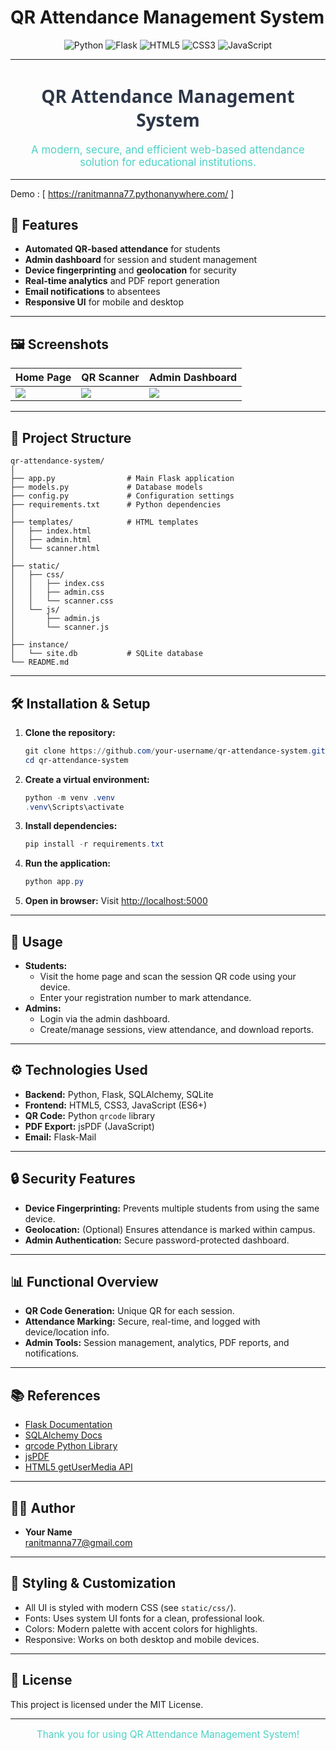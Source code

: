 # QR Attendance Management System

<p align="center">
  <img src="https://img.shields.io/badge/Python-3.8%2B-blue?logo=python" alt="Python">
  <img src="https://img.shields.io/badge/Flask-2.x-green?logo=flask" alt="Flask">
  <img src="https://img.shields.io/badge/HTML5-E34F26?logo=html5&logoColor=white" alt="HTML5">
  <img src="https://img.shields.io/badge/CSS3-1572B6?logo=css3&logoColor=white" alt="CSS3">
  <img src="https://img.shields.io/badge/JavaScript-F7DF1E?logo=javascript&logoColor=black" alt="JavaScript">
</p>

---

<h1 align="center" style="color:#2d3748;font-family:'Segoe UI',sans-serif;">QR Attendance Management System</h1>

<p align="center" style="color:#4fd1c5;font-size:1.2em;">A modern, secure, and efficient web-based attendance solution for educational institutions.</p>

---
Demo : [ https://ranitmanna77.pythonanywhere.com/ ]
## 🚀 Features

- **Automated QR-based attendance** for students
- **Admin dashboard** for session and student management
- **Device fingerprinting** and **geolocation** for security
- **Real-time analytics** and PDF report generation
- **Email notifications** to absentees
- **Responsive UI** for mobile and desktop

---

## 🖼️ Screenshots


| Home Page | QR Scanner | Admin Dashboard |
|-----------|-----------|----------------|
| ![](static/screenshots/home.png) | ![](static/screenshots/scanner.png) | ![](static/screenshots/admin.png) |

---

## 📁 Project Structure

```text
qr-attendance-system/
│
├── app.py                # Main Flask application
├── models.py             # Database models
├── config.py             # Configuration settings
├── requirements.txt      # Python dependencies
│
├── templates/            # HTML templates
│   ├── index.html
│   ├── admin.html
│   └── scanner.html
│
├── static/
│   ├── css/
│   │   ├── index.css
│   │   ├── admin.css
│   │   └── scanner.css
│   └── js/
│       ├── admin.js
│       └── scanner.js
│
├── instance/
│   └── site.db           # SQLite database
└── README.md
```

---

## 🛠️ Installation & Setup

1. **Clone the repository:**
   ```powershell
   git clone https://github.com/your-username/qr-attendance-system.git
   cd qr-attendance-system
   ```
2. **Create a virtual environment:**
   ```powershell
   python -m venv .venv
   .venv\Scripts\activate
   ```
3. **Install dependencies:**
   ```powershell
   pip install -r requirements.txt
   ```
4. **Run the application:**
   ```powershell
   python app.py
   ```
5. **Open in browser:**
   Visit [http://localhost:5000](http://localhost:5000)

---

## 📝 Usage

- **Students:**
  - Visit the home page and scan the session QR code using your device.
  - Enter your registration number to mark attendance.
- **Admins:**
  - Login via the admin dashboard.
  - Create/manage sessions, view attendance, and download reports.

---

## ⚙️ Technologies Used

- **Backend:** Python, Flask, SQLAlchemy, SQLite
- **Frontend:** HTML5, CSS3, JavaScript (ES6+)
- **QR Code:** Python `qrcode` library
- **PDF Export:** jsPDF (JavaScript)
- **Email:** Flask-Mail

---

## 🔒 Security Features

- **Device Fingerprinting:** Prevents multiple students from using the same device.
- **Geolocation:** (Optional) Ensures attendance is marked within campus.
- **Admin Authentication:** Secure password-protected dashboard.

---

## 📊 Functional Overview

- **QR Code Generation:** Unique QR for each session.
- **Attendance Marking:** Secure, real-time, and logged with device/location info.
- **Admin Tools:** Session management, analytics, PDF reports, and notifications.

---

## 📚 References

- [Flask Documentation](https://flask.palletsprojects.com/)
- [SQLAlchemy Docs](https://docs.sqlalchemy.org/)
- [qrcode Python Library](https://pypi.org/project/qrcode/)
- [jsPDF](https://github.com/parallax/jsPDF)
- [HTML5 getUserMedia API](https://developer.mozilla.org/en-US/docs/Web/API/MediaDevices/getUserMedia)

---

## 👨‍💻 Author

- **Your Name**  
  [ranitmanna77@gmail.com ](mailto:ranitmanna77@gmail.com)

---

## 🎨 Styling & Customization

- All UI is styled with modern CSS (see `static/css/`).
- Fonts: Uses system UI fonts for a clean, professional look.
- Colors: Modern palette with accent colors for highlights.
- Responsive: Works on both desktop and mobile devices.

---

## 📄 License

This project is licensed under the MIT License.

---

<p align="center" style="color:#4fd1c5;font-size:1.1em;">Thank you for using QR Attendance Management System!</p>
